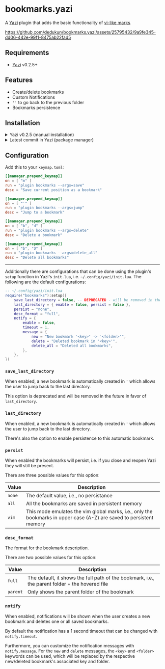 # bookmarks.yazi

A [Yazi](https://github.com/sxyazi/yazi) plugin that adds the basic functionality of [vi-like marks](https://neovim.io/doc/user/motion.html#mark-motions).

https://github.com/dedukun/bookmarks.yazi/assets/25795432/9a9fe345-dd06-442e-99f1-8475ab22fad5

## Requirements

- [Yazi](https://github.com/sxyazi/yazi) v0.2.5+

## Features

- Create/delete bookmarks
- Custom Notifications
- `''` to go back to the previous folder
- Bookmarks persistence

## Installation

<details>
<summary>Yazi v0.2.5 (manual installation)</summary>

```sh
# Linux/macOS
git clone -b yazi-0.2.5 https://github.com/dedukun/bookmarks.yazi.git ~/.config/yazi/plugins/bookmarks.yazi

# Windows

git clone -b yazi-0.2.5 https://github.com/dedukun/bookmarks.yazi.git %AppData%\yazi\config\plugins\bookmarks.yazi
```

</details>

<details>
<summary>Latest commit in Yazi (package manager)</summary>

```sh
# Add the plugin
ya pack -a dedukun/bookmarks

# Install plugin
ya pack -i

# Update plugin
ya pack -u
```

</details>

## Configuration

Add this to your `keymap.toml`:

```toml
[[manager.prepend_keymap]]
on = [ "m" ]
run = "plugin bookmarks --args=save"
desc = "Save current position as a bookmark"

[[manager.prepend_keymap]]
on = [ "'" ]
run = "plugin bookmarks --args=jump"
desc = "Jump to a bookmark"

[[manager.prepend_keymap]]
on = [ "b", "d" ]
run = "plugin bookmarks --args=delete"
desc = "Delete a bookmark"

[[manager.prepend_keymap]]
on = [ "b", "D" ]
run = "plugin bookmarks --args=delete_all"
desc = "Delete all bookmarks"
```

---

Additionally there are configurations that can be done using the plugin's `setup` function in Yazi's `init.lua`, i.e. `~/.config/yazi/init.lua`.
The following are the default configurations:

```lua
-- ~/.config/yazi/init.lua
require("bookmarks"):setup({
	save_last_directory = false, -- DEPRECATED - will be removed in the future. Use `last_directory`
	last_directory = { enable = false, persist = false },
	persist = "none",
	desc_format = "full",
	notify = {
		enable = false,
		timeout = 1,
		message = {
			new = "New bookmark '<key>' -> '<folder>'",
			delete = "Deleted bookmark in '<key>'",
			delete_all = "Deleted all bookmarks",
		},
	},
})
```

### `save_last_directory`

When enabled, a new bookmark is automatically created in `'` which allows the user to jump back to
the last directory.

This option is deprecated and will be removed in the future in favor of `last_directory`.

### `last_directory`

When enabled, a new bookmark is automatically created in `'` which allows the user to jump back to
the last directory.

There's also the option to enable persistence to this automatic bookmark.

### `persist`

When enabled the bookmarks will persist, i.e. if you close and reopen Yazi they will still be
present.

There are three possible values for this option:

| Value  | Description                                                                                                          |
| ------ | -------------------------------------------------------------------------------------------------------------------- |
| `none` | The default value, i.e., no persistance                                                                              |
| `all`  | All the bookmarks are saved in persistent memory                                                                     |
| `vim`  | This mode emulates the vim global marks, i.e., only the bookmarks in upper case (A-Z) are saved to persistent memory |

### `desc_format`

The format for the bookmark description.

There are two possible values for this option:

| Value    | Description                                                                                     |
| -------- | ----------------------------------------------------------------------------------------------- |
| `full`   | The default, it shows the full path of the bookmark, i.e., the parent folder + the hovered file |
| `parent` | Only shows the parent folder of the bookmark                                                    |

### `notify`

When enabled, notifications will be shown when the user creates a new bookmark and deletes one or
all saved bookmarks.

By default the notification has a 1 second timeout that can be changed with `notify.timeout`.

Furthermore, you can customize the notification messages with `notify.message`.
For the `new` and `delete` messages, the `<key>` and `<folder>` keywords can be used, which will be replaced by the respective new/deleted bookmark's associated key and folder.
